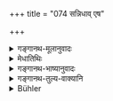 +++
title = "074 सन्निधाव् एष"

+++

<details><summary>गङ्गानथ-मूलानुवादः</summary>

This rule regarding Impurity due to death has been described in reference to cases where the parties are near one another. In reference to cases where they are not near, Kinsmen and relations should observe the following rule.—(73).
</details>

<details><summary>मेधातिथिः</summary>

**संनिधौ** यत्रासौ मृतस् तत्र तत् संनिधीयते । <u>अन्ये</u> तु प्रयाणकाले ये संनिहितास् तेषाम् एवायं विधिर् इत्य् आहुः । **संबन्धिनः** समानोदकाः । **बान्धवाः** सपिण्डाः ।

- <u>अन्ये</u> तु ग्रामान्तरे नगरान्तरे ऽवस्थानम् असंनिधानं मन्यन्ते, ॥ ५.७३ ॥

_तेषां च,_
</details>

<details><summary>गङ्गानथ-भाष्यानुवादः</summary>

‘*Near*’—*i.e*., when the relations are close by the place where their kinsman has died.

Others have explained the text to mean that the rule applies to those who were near the man at the time of his death.

‘*Kinsmen*’—*i e., Samānodakas*:—‘*bāndhara*’—*Sapiṇḍas*.

Others have explained this ‘non-nearness’ to stand for men who may be living in another village or town.

In the case of these, we have the following rules (73).
</details>

<details><summary>गङ्गानथ-तुल्य-वाक्यानि</summary>

**(verses 5.73-74)  
**

*Viṣṇu* (23.39-41).—‘Living in a foreign land, if one hears of a birth
or a death, his impurity lasts dining those days that may remain of the
prescribed period of impurity; if he hears of it just after the lapse of
the prescribed period of impurity, and before the lapse of one year, he
becomes pure in one night;—after that by bathing.’

*Yājñavalkya* (3.21).—‘In the ease of one dying in a foreign land, the
impurity lasts during the remaining days of the period; if no days
remain, then during three days; if one year has elapsed, one becomes
pure by offering water to the dead.’

*Pāraskara Gṛhyasūtra* (3, 10.44-45).—‘If one dies while absent on a
journey, his relations shall sit on the ground from the time that they
have heard of the death, offering water until the period of impurity has
elapsed. If that period has already elapsed, then through one night, or
three nights.’

*Vaśiṣṭha* (4.35).—‘If a person dies in a foreign country, and his
*Sapiṇḍas* hear of his death after ten days, the impurity lasts for one
day and night.’

*Devala* (Aparārka, p. 904).—‘If the death of a relative in foreign
lands is heard of within three fortnights, the impurity lasts three
days; up to six months, for one night and the days preceding and
following it; up to a year, for one day; after that one becomes pure by
bathing.’

*Viṣṇu* (Do.).—‘If it is heard of before the lapse of three fortnights,
the impurity lasts three days; before six months, for a day and night;
before one year, one day,—in the case of a man dying in foreign lands.’

*Paiṭhīnasi* (Do.).—‘The son, even though he be living in distant lands,
on hearing of the death of his parents, shall remain impure for ten days
beginning from the day on which he hears of it.’

*Gautama* (14.44).—‘If infants living in a distant country, or a
renunciate, or a n on- *Sapiṇḍa* die, the purification is
instantaneous.’

*Vaśiṣṭha* (4.36).—‘Gautama declares that if a person who has kindled
the sacred fires dies on a journey, his *Sapiṇḍas* shall again celebrate
his obsequies and remain impure for ten days.’

*Parāśara* (3.10).—‘If one hears of the death of a *Sagotra* in a
foreign land, he is not impure either for one day or for three days; he
becomes purified immediately by bathing.’
</details>

<details><summary>Bühler</summary>

074	The above rule regarding impurity on account of a death has been prescribed (for cases where the kinsmen live) near (the deceased); (Sapinda) kinsmen and (Samanodaka) relatives must know the following rule (to refer to cases where deceased lived) at a distance (from them).
</details>
